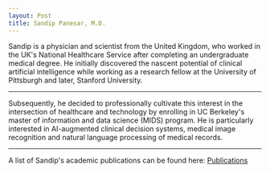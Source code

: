 ```yaml
---
layout: Post
title: Sandip Panesar, M.D.
---
```


Sandip is a physician and scientist from the United Kingdom, who worked in the UK's National Healthcare Service after completing an undergraduate medical degree. He initially discovered the nascent potential of clinical artificial intelligence while working as a research fellow at the University of Pittsburgh and later, Stanford University.  

-----
Subsequently, he decided to professionally cultivate this interest in the intersection of healthcare and technology by enrolling in UC Berkeley's master of information and data science (MIDS) program. He is particularly interested in AI-augmented clinical decision systems, medical image recognition and natural language processing of medical records.

-----
A list of Sandip's academic publications can be found here: <a href="https://scholar.google.com/citations?user=j1hYoM8AAAAJ&hl=en">Publications</a>
